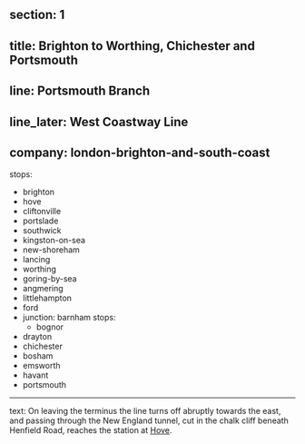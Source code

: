 ﻿section: 1
----
title: Brighton to Worthing, Chichester and Portsmouth
----
line: Portsmouth Branch
----
line_later: West Coastway Line
----
company: london-brighton-and-south-coast
----
stops:
- brighton
- hove
- cliftonville
- portslade
- southwick
- kingston-on-sea
- new-shoreham
- lancing
- worthing
- goring-by-sea
- angmering
- littlehampton
- ford
- junction: barnham
  stops:
    - bognor
- drayton
- chichester
- bosham
- emsworth
- havant
- portsmouth
----
text: On leaving the terminus the line turns off abruptly towards the east, and passing through the New England tunnel, cut in the chalk cliff beneath Henfield Road, reaches the station at [Hove](/stations/hove).
